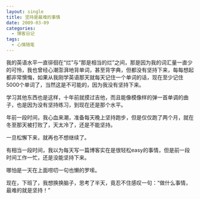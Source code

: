 ```yaml
---
layout: single
title: 坚持是最难的事情
date: 2009-03-09
categories:
  - 博客日记
tags:
  - 心情随笔
---
```


我的英语水平一直徘徊在“烂”与“那是相当的烂”之间，那是因为我的词汇量一直少的可怜，我也曾经心潮澎湃地背单词，甚至背字典，但都没有坚持下来，每每想起都非常懊悔，如果从我刚学英语那天就每天记住一个单词的话，现在至少记住5000个单词了，当然这是不可能的，因为我没有坚持下来。

学习其他东西也是这样，十年前就摸过吉他，而且能像模像样的弹一首单调的曲子，也是因为没有坚持练习，到现在还是那个水平。

年前一段时间，我心血来潮，准备每天晚上坚持跑步，但是仅仅跑了两个月，就在冬至那天被打败了，天太冷了，还是不能坚持。

一旦松懈下来，就再也不想继续了。

有相当一段时间，我以为每天写一篇博客实在是很轻松easy的事情，但是前一段时间工作一忙，还是没能坚持下来。

哪怕是一天在上面唠叨一句也懒的罗嗦。

现在，下班了，我想换换脑子，思考了半天，竟忍不住感叹一句：“做什么事情，最难的就是坚持！”
